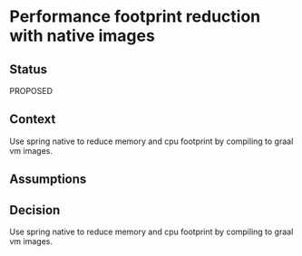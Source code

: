 # Performance footprint reduction with native images


## Status

PROPOSED

## Context
Use spring native to reduce memory and cpu footprint by compiling to graal vm images.

## Assumptions

## Decision
Use spring native to reduce memory and cpu footprint by compiling to graal vm images.

   



